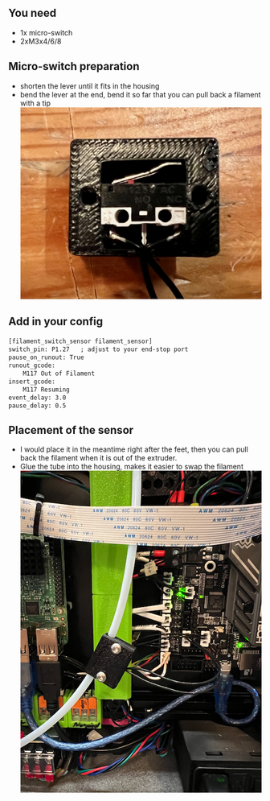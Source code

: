 ## You need
- 1x micro-switch
- 2xM3x4/6/8

## Micro-switch preparation
- shorten the lever until it fits in the housing
- bend the lever at the end, bend it so far that you can pull back a filament with a tip
![FilamentSensor](https://github.com/rovili/Voron0.1mods/blob/main/Pictures/IMG_0671.png)

## Add in your config
```
[filament_switch_sensor filament_sensor]
switch_pin: P1.27   ; adjust to your end-stop port
pause_on_runout: True
runout_gcode:
    M117 Out of Filament
insert_gcode:
    M117 Resuming
event_delay: 3.0 
pause_delay: 0.5  
```

## Placement of the sensor
- I would place it in the meantime right after the feet, then you can pull back the filament when it is out of the extruder.
- Glue the tube into the housing, makes it easier to swap the filament
![FilamentSensor](https://github.com/rovili/Voron0.1mods/blob/main/Pictures/IMG_0670.png)

